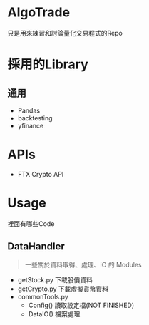 # AlgoTrade
只是用來練習和討論量化交易程式的Repo


# 採用的Library

## 通用
- Pandas
- backtesting
- yfinance

# APIs
- FTX Crypto API

# Usage
裡面有哪些Code

## DataHandler
> 一些關於資料取得、處理、IO 的 Modules
- getStock.py 下載股價資料
- getCrypto.py 下載虛擬貨幣資料
- commonTools.py
  - Config() 讀取設定檔(NOT FINISHED)
  - DataIO() 檔案處理
